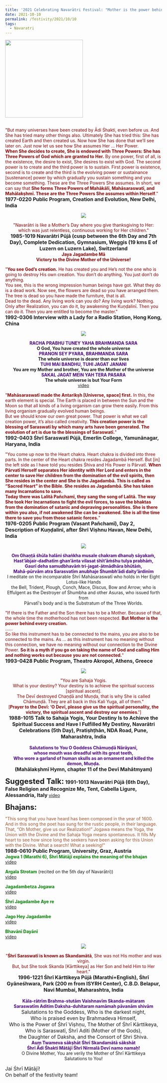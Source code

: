 ```yaml
---
title: '2021 Celebrating Navarātri Festival: "Mother is the power behind every creation" '
date: 2021-10-10
permalink: /festivity/2021/10/10
tags:
  - Navaratri
---
```


<div style="text-align: left"><img src="/images/image1.png" width="250" /></div><br>

<p>
<font color="DarkRed">"But many universes have been created by Ādi Śhakti, even before us. And She has tried many other things also. Ultimately She has tried this: She has created Earth and then created us. Now how She has done that we’ll see later on. Just now let us see how She assumes Her ... Her Power.<br>
<b>When She decides to create, She is endowed with Three Powers: She has Three Powers of God which are granted to Her.</b> By one power, first of all, is the existence, the desire to exist, She desires to exist with God. The second power is to create and the third power is to sustain. First power is existence, second is to create and the third is the evolving power or sustainance [sustenance] power by which gradually you sustain something and you become something. These are the Three Powers She assumes. In short, we can say that <b>She forms Three Powers of Mahākālī, Mahāsaraswatī, and Mahālakṣhmī. These are the Three Powers She assumes within Herself</b>."</font><br>
<font size="+0"><b>1977-0220 Public Program, Creation and Evolution, New Delhi, India</b></font>
</p>

<div style="text-align: center"><img src="/images/image794.png" /></div>

<p style="text-align:center;">
<font color="DarkRed">"Navarātri is like a Mother’s Day where you give thanksgiving to Her:<br>
which was just relentless, continuous working for Her children."</font><br>
<font size="+0"><b>1985-1019 Navarātri Pūjā (cusp between the 6th Day and 7th Day), Complete Dedication, Gymnasium, Weggis (19 kms E of Luzern on Luzern Lake), Switzerland</b></font><br>
<font color="DarkRed"><b>Jaya Jagadambe Mā<br>
Victory to the Divine Mother of the Universe!</b></font><br>
</p>

<p>
<font color="DarkRed">"<b>You see God’s creation.</b> He has created you and He’s not the one who is going to destroy His own creation. You don’t do anything. You just don’t do anything.<br>
You see, this is the wrong impression human beings have got. What they do is a dead work. Now see, the flowers are dead so you have arranged them. The tree is dead so you have made the furniture, that is all.<br>
Dead to the dead. Any living work can you do? Any living work? Nothing. Only after Realization, you can do it, by awakening the Kuṇḍalinī. Then you can do it. Then you are entitled to become the master."</font><br>
<font size="+0"><b>1992-0306 Interview with a Lady for a Radio Station, Hong Kong, China</b></font>
</p>

<div style="text-align: center"><img src="/images/image795.png" /></div>

<p style=" text-align:center;">
<font color="Indigo"><b>RACHA PRABHU TUNEY YAHA BRAHMANDA SARA</b></font><br>
<b>O God, You have created the whole universe</b><br>
<font color="Indigo"><b>PRANON SEY PYARA, BRAHMANDA SARA</b></font><br>
<b>The whole universe is dearer than our lives</b><br>
<font color="Indigo"><b>TUHI MAI BANDHU, TUHI JAGAT JANANI</b></font><br>
<b>You are my Mother and brother, You are the Mother of the universe</b><br>
<font color="Indigo"><b>SAKAL JAGAT MEIN YAH TERA PASARA</b></font><br>
<b>The whole universe is but Your Form</b><br>
<a href="https://seven-teams.github.io/Videos_Links.html">video</a>
</p>

<p>
<font color="DarkRed">"<b>Mahāsaraswatī made the Antarikṣh [Universe, space] first.</b> In this, the earth element is special. The Earth is placed in between the Sun and the Moon so that all kinds of a living organism can grow there easily. From this living organism gradually evolved human beings.<br>
But we should know our own great power. That power is what we call creation power, it’s also called creativity. <b>This creation power is the blessing of Saraswatī by which many arts have been generated. The evolution of art is due to the blessings of Saraswatī.</b>"</font><br>
<font size="+0"><b>1992-0403 Śhrī Saraswatī Pūjā, Emerlin College, Yamunānagar, Haryana, India</b></font>
</p>

<p>
<font color="DarkRed">"You come up now to the Heart chakra. Heart chakra is divided into three parts. In the center of the Heart chakra resides Jagadambā Herself. But [in] the left side as I have told you resides Śhiva and His Power is Pārvatī. <b>When Pārvatī Herself separates Her identity with Her Lord and enters in the center to save Her children from the domination of the evil spirits, then She resides in the center and She is the Jagadambā. This is called as “Sacred Heart” in the Bible. She resides as Jagadambā. She has taken many Incarnations to save.<br>
Today there was Lalitā Pañchamī, they sang the song of Lalitā. The way She took Her Incarnations to fight the evil forces, to save the bhaktas from the domination of satanic and depraving personalities. She is there within you also, if not awakened She can be awakened. She is all the time there to save you from those satanic forces.</b>"</font><br>
<font size="+0"><b>1976-0205 Public Program (Vasant Pañchamī), Day 2, Description of Kuṇḍalinī, after Śhrī Viṣhnu Havan, New Delhi, India</b></font>
</p>

<div style="text-align: center"><img src="/images/image796.png" /></div>

<p style="text-align:center;">
<font color="Indigo"><b>Om Ghaṇṭā śhūla halāni śhaṅkha musale chakram dhanuḥ sāyakaṁ,<br>
Hast’ābjair-dadhatīm ghan’ānta vilasat śhīt’āṁśhu tulya prabhāṁ,<br>
Gaurī deha samudbhavāṁ tri-jagat-ātmādhāra bhūtāṁ,<br>
Mahā-pūrvām atra Sarasvatīm anubhaje Śhumbh’ādi daity’ārdinīm</b></font><br>
I meditate on the incomparable Śhrī Mahāsaraswatī who holds in Her Eight Lotus-like Hands<br>
the Bell, Trident, Plough, Conch, Mace, Discus, Bow and Arrow; who is<br>
Effulgent as the Destroyer of Śhumbha and other Asuras, who issued forth from<br>
Pārvatī's body and is the Substratum of the Three Worlds.<br>
</p>

<p>
<font color="DarkRed">"If there is the Father and the Son there has to be a Mother. Because of that, the whole time the motherhood has not been respected. <b>But Mother is the power behind every creation.</b><br>
......<br>
So like this instrument has to be connected to the mains, you are also to be connected to the mains. As ... as this instrument has no meaning without this connection, we have no meaning without our connection to the Divine Power. <b>So it is a myth if you go on taking the name of God and calling Him and nothing works out because you are not connected.</b>"</font><br>
<font size="+0"><b>1993-0428 Public Program, Theatro Akropol, Athens, Greece</b></font>
</p>

<div style="text-align: center"><img src="/images/image797.png" /></div>

<p style="text-align:center;">
<font color="DarkRed">"You are Sahaja Yogis.<br>
What is your destiny? Your destiny is to achieve the spiritual success [spiritual ascent].<br>
The Devī destroyed Chaṇḍā and Muṇḍa, that is why She is called Chāmuṇḍā. They are all back in this Kali Yuga, all of them."<br>
[<b>Prayer to the Devī: ‘O Devī, please give us the spiritual personality, the victory, the spiritual ascent and destroy our enemies.'</b>]</font><br>
<font size="+0"><b>1988-1015 Talk to Sahaja Yogis, Your Destiny Is to Achieve the Spiritual Success and Have I Fulfilled My Destiny, Navarātri Celebrations (5th Day), Pratiṣhṭhān, NDA Road, Pune, Maharashtra, India</b></font><br>
<br>
<font color="Indigo"><b>Salutations to You O Goddess Chāmuṇḍā Nārāyanī,<br>
whose mouth was dreadful with its great teeth,<br>
Who wore a garland of human skulls as an ornament and killed the demon, Muṇḍa.</b></font><br>
<font size="+0"><b>(Mahālakṣhmī Hymn, chapter 11 of the Devī Mahātmyam)</b></font>
</p>

<font size="+2"><b>Suggested Talk:</b></font> 
<font size="+0"><b>1991-1013 Navarātri Pūjā (6th Day), False Religion and Recognize Me, Tent, Cabella Ligure, Alessandria, Italy</b></font>
<a href="https://vimeo.com/25805578"> video</a><br>

<font size="+2"><b>Bhajans:</b></font>

<p>
<font color="Sienna">"This song that you have heard has been composed in the year of 1600. And in this song the poet has sung for the rustic people, in their language. That, “Oh Mother, give us our Realization!” Jogawa means the Yoga, the Union with the Divine and the Sahaja Yoga means spontaneous. It fills My heart to see how since long the seekers have been asking for this Union with the Divine. What a search! What a seeking!"</font><br>
<font size="+0"><b>1988-0610 Public Program, University, Graz, Austria</b></font><br>
<font color="green"><b>Jogwa 1 (Marathi 6), Śhrī Mātājī explains the meaning of the bhajan</b></font><br>
<a href="https://seven-teams.github.io/Videos_Links.html">video</a>
</p>

<p>
<font color="green"><b>Argala Strotam</b></font> (recited on the 5th day of Navarātri))<br>
<a href="https://youtu.be/lVgW5k89t44">video</a>
</p>

<p>
<font color="green"><b>Jagadambetza Jogawa</b></font><br>
<a href="https://seven-teams.github.io/Videos_Links.html">video</a>
</p>
 
<p>
<font color="green"><b>Śhrī Jagadambe Aye re</b></font><br>
<a href="https://seven-teams.github.io/Videos_Links.html">video</a>
</p>

<p>
<font color="green"><b>Jago Hey Jagadambe</b></font><br>
<a href="https://seven-teams.github.io/Videos_Links.html">video</a>
</p>

<p>
<font color="green"><b>Bhavānī Dayānī</b></font><br>
<a href="https://seven-teams.github.io/Videos_Links.html">video</a>
</p>

<div style="text-align: center"><img src="/images/image798.png" /></div>

<p style="text-align:center;">
<font color="DarkRed">"<b>Śhrī Saraswatī is known as Skandamātā</b>, She was not His mother and was virgin.<br>
But, but She took Skanda [Kārttikeya] as Her Son and held Him to Her heart."</font><br>
<font size="+0"><b>1996-1221 Śhrī Kārttikeya Pūjā (Marathi+English), Śhrī Gyāneśhwara, Park (200 m from ISYRH Center), C.B.D. Belapur, Navi Mumbai, Maharashtra, India</b></font><br>
<br>
<font color="Indigo"><b>Kāla-rātrīm Brahma-stutām Vaishnavīm Skanda-mātaram <br>
Saraswatīm Aditim Daksha-duhitaram namāmah pāvanām shivām</b></font><br>
<font size="+0">Salutations to the Goddess, Who is the darkest night,<br>
Who is praised even by Brahmadeva Himself,<br>
Who is the Power of Śhrī Viṣhṇu, The Mother of Śhrī Kārttikeya,<br>
Who is Saraswatī, Śhrī Aditi (Mother of the Gods),<br>
the Daughter of Daksha, and the Consort of Shri Shiva.</font><br>
<font color="Indigo"><b>Auṃ Twameva sākṣhāt Śhrī Skandamātā sākshāt<br>
Śhrī Ādi Śhakti Mātājī Śhrī Nirmalā Devī namo namaḥ!</b></font><br>
O Divine Mother, You are verily the Mother of Śhrī Kārttikeya<br>
Salutations to You! 
</p>

<p>
<font size="+0">Jai Śhrī Mātājī!<br>
On behalf of the festivity team!</font>
</p>